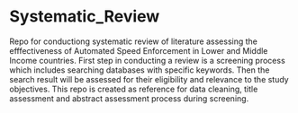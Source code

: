 # Systematic_Review
Repo for conductiong systematic review of literature assessing the efffectiveness of Automated Speed Enforcement in Lower and Middle Income countries. First step in conducting a review is a screening process which includes searching databases with specific keywords. Then the search result will be assessed for their eligibility and relevance to the study objectives. This repo is created as reference for data cleaning, title assessment and abstract assessment process during screening. 

